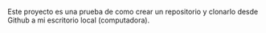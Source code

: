 Este proyecto es una prueba de como crear un repositorio y clonarlo desde Github a mi escritorio local (computadora).